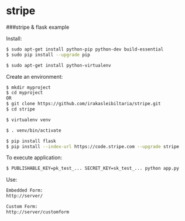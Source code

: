 stripe
======

###stripe & flask example

Install:
``` bash
$ sudo apt-get install python-pip python-dev build-essential 
$ sudo pip install --upgrade pip 
```

``` bash
$ sudo apt-get install python-virtualenv
```

Create an environment:
```bash
$ mkdir myproject
$ cd myproject
OR
$ git clone https://github.com/irakasleibiltaria/stripe.git
$ cd stripe

$ virtualenv venv
```

```bash
$ . venv/bin/activate
```

```bash
$ pip install flask
$ pip install --index-url https://code.stripe.com --upgrade stripe
```

To execute application:
``` bash
$ PUBLISHABLE_KEY=pk_test_... SECRET_KEY=sk_test_... python app.py
```

Use:

``` html
Embedded Form:
http://server/

Custom Form:
http://server/customform
